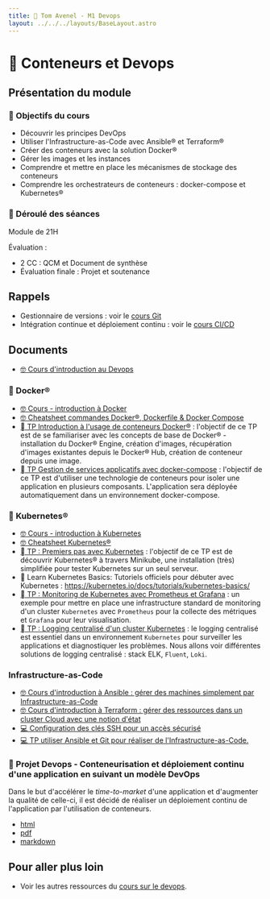 ```yaml
---
title: 󱃾 Tom Avenel - M1 Devops
layout: ../../../layouts/BaseLayout.astro
---
```


# 󱃾  Conteneurs et Devops

## Présentation du module

### 🎯 Objectifs du cours

- Découvrir les principes DevOps
- Utiliser l'Infrastructure-as-Code avec Ansible® et Terraform®
- Créer des conteneurs avec la solution Docker®
- Gérer les images et les instances 
- Comprendre et mettre en place les mécanismes de stockage des conteneurs
- Comprendre les orchestrateurs de conteneurs : docker-compose et Kubernetes®

### 📅 Déroulé des séances

Module de 21H

Évaluation :

- 2 CC : QCM et Document de synthèse
- Évaluation finale : Projet et soutenance

## Rappels

- Gestionnaire de versions : voir le [cours Git](/cours/git)
- Intégration continue et déploiement continu : voir le [cours CI/CD](/cours/ci)

## Documents

- [🤓 Cours d'introduction au Devops](/cours/devops/devops-cours)

###   Docker®

- [🤓 Cours - introduction à Docker](/cours/docker/docker-cours)
- [🤓 Cheatsheet commandes Docker®, Dockerfile & Docker Compose](/cours/docker/docker-cheatsheet)
- [  TP Introduction à l'usage de conteneurs Docker®](/cours/docker/tp_docker) : l'objectif de ce TP est de se familiariser avec les concepts de base de Docker® - installation du Docker® Engine, création d'images, récupération d'images existantes depuis le Docker® Hub, création de conteneur depuis une image.
- [  TP Gestion de services applicatifs avec docker-compose](/cours/docker/tp_docker-compose) : l'objectif de ce TP est d'utiliser une technologie de conteneurs pour isoler une application en plusieurs composants. L'application sera déployée automatiquement dans un environnement docker-compose.

### 󱃾 Kubernetes® 

- [🤓 Cours - introduction à Kubernetes](/cours/docker/kubernetes-cours)
- [🤓 Cheatsheet Kubernetes®](/cours/docker/kubernetes-cheatsheet)
- [󱃾  TP : Premiers pas avec Kubernetes](/cours/docker/tp_k8s) : l'objectif de ce TP est de découvrir Kubernetes® à travers Minikube, une installation (très) simplifiée pour tester Kubernetes sur un seul serveur.
- 󱃾  Learn Kubernetes Basics: Tutoriels officiels pour débuter avec Kubernetes : <https://kubernetes.io/docs/tutorials/kubernetes-basics/>
- [󱃾  TP : Monitoring de Kubernetes avec Prometheus et Grafana](/cours/docker/tp_prometheus_grafana_k8s) : un exemple pour mettre en place une infrastructure standard de monitoring d'un cluster `Kubernetes` avec `Prometheus` pour la collecte des métriques et `Grafana` pour leur visualisation.
- [󱃾  TP : Logging centralisé d'un cluster Kubernetes](/cours/docker/tp_k8s_elk) : le logging centralisé est essentiel dans un environnement `Kubernetes` pour surveiller les applications et diagnostiquer les problèmes. Nous allons voir différentes solutions de logging centralisé : stack ELK, `Fluent`, `Loki`.

### Infrastructure-as-Code

- [🤓 Cours d'introduction à Ansible : gérer des machines simplement par Infrastructure-as-Code](/cours/devops/ansible-cours)
- [🤓 Cours d'introduction à Terraform : gérer des ressources dans un cluster Cloud avec une notion d'état](/cours/devops/terraform-cours)
- [💻 Configuration des clés SSH pour un accès sécurisé](/cours/devops/tp_ssh)
- [💻 TP utiliser Ansible et Git pour réaliser de l'Infrastructure-as-Code.](/cours/git/git-tp-ansible)

### 📌 Projet Devops - Conteneurisation et déploiement continu d'une application en suivant un modèle DevOps

Dans le but d'accélérer le _time-to-market_ d'une application et d'augmenter la qualité de celle-ci, il est décidé de réaliser un déploiement continu de l'application par l'utilisation de conteneurs.

- [html](/cours/devops/projet-devops.html)
- [pdf](/cours/devops/projet-devops.pdf)
- [markdown](/cours/devops/projet-devops.md)

## Pour aller plus loin

- Voir les autres ressources du [cours sur le devops](/cours/devops).
